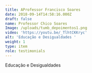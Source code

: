 ```yaml
---
title: AProfessor Francisco Soares
date: 2018-09-14T14:58:16.000Z
draft: false
name: Professor Chico Soares
Image: /uploads/tumb_depoimentos1.png
video: 'https://youtu.be/_TlhtCKKryc'
alt: 'Educação e Desigualdades '
weight: 1
type: item
role: testimonials
---
```

Educação e Desigualdades
